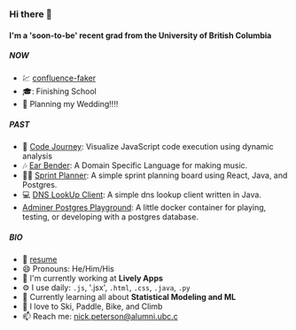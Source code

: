### Hi there 👋

#### I'm a 'soon-to-be' recent grad from the University of British Columbia

##### NOW
- :chart: [confluence-faker](https://github.com/nicklpeterson/confluence-faker)
- :mortar_board:: Finishing School
- :partying_face: Planning my Wedding!!!!

##### PAST
- :microscope: [Code Journey](https://github.com/nicklpeterson/CodeJourney): Visualize JavaScript code execution using dynamic analysis
- :notes: [Ear Bender](https://github.com/nicklpeterson/EarBender): A Domain Specific Language for making music.
- :running_woman: [Sprint Planner](https://github.com/nicklpeterson/SprintPlanner): A simple sprint planning board using React, Java, and Postgres.
- :computer: [DNS LookUp Client](https://github.com/nicklpeterson/SimpleDNSLookupClient): A simple dns lookup client written in Java.
- [Adminer Postgres Playground](https://github.com/nicklpeterson/adminer-postgres): A little docker container for playing, testing, or developing with a postgres database.

##### BIO
- :bookmark_tabs: [resume](https://github.com/nicklpeterson/resume/blob/main/npeterson.pdf)
- 😄 Pronouns: He/Him/His
- 🏢 I'm currently working at **Lively Apps**
- ⚙️ I use daily: `.js`, '.jsx', `.html`, `.css`, `.java`, `.py`
- 🌱 Currently learning all about **Statistical Modeling and ML**
- :goggles: I love to Ski, Paddle, Bike, and Climb
- 📫 Reach me: [nick.peterson@alumni.ubc.c](mailto:nick.peterson@alumni.ubc.ca)
